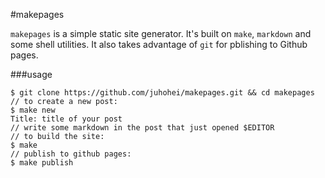 #makepages

`makepages` is a simple static site generator. It's built on `make`, `markdown` and some shell utilities. It also takes advantage of `git` for pblishing to Github pages.

###usage
 
    $ git clone https://github.com/juhohei/makepages.git && cd makepages
    // to create a new post:
    $ make new
    Title: title of your post
    // write some markdown in the post that just opened $EDITOR
    // to build the site:
    $ make
    // publish to github pages:
    $ make publish


